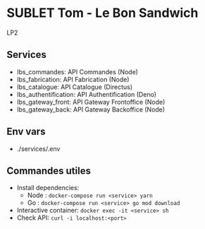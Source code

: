 # SUBLET Tom - Le Bon Sandwich

LP2

## Services

- lbs_commandes: API Commandes (Node)
- lbs_fabrication: API Fabrication (Node)
- lbs_catalogue: API Catalogue (Directus)
- lbs_authentification: API Authentification (Deno)
- lbs_gateway_front: API Gateway Frontoffice (Node)
- lbs_gateway_back: API Gateway Backoffice (Node)

## Env vars

- ./services/.env

## Commandes utiles

- Install dependencies:
	- Node : `docker-compose run <service> yarn`
	- Go : `docker-compose run <service> go mod download`
- Interactive container: `docker exec -it <service> sh`
- Check API: `curl -i localhost:<port>`
